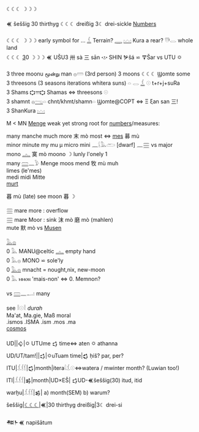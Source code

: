 ☾☾☾  ☽☽☽  

𒌍 šeššig 30 thirthyg ☾☾☾ dreißig 3☾ drei-sickle  [Numbers](Numbers)  

☾☾☾ ☽☽☽ early symbol for … [𓆵](𓆵) Terrain? [𓇾](𓇾) [𓈉](𓈉) Kura a rear? 𓇥𓂋 whole land  
☾☾☾ [3](3)0 ☽☽☽ 𒌍 UŠU3 卅 sà  三 sān 𐎌 SHIN 𒃻šá ⋍ 𒐼Šar  vs UTU 🌣  

3 three moonu மூன்று man 𓐍𓏠 (3rd person) 3 moons ☾☾☾ Ϣomte some  
3 threesons (3 seasons iterations whitera suns) 𓏏 𓂋 [𓆵](𓆵) 𓇳  t+r+j+suRa  
3 Shams 𐎘𐎍𐎘 Shamas ⇔ threesons 𓇳  
3 shamnt 𓐍[𓂸](𓂸)𓏏  chnt/khmt/shamn𓏏 Ϣomte@COPT ⇔ Ξ ξan san 三!  
3 ShanKura [𓈉](𓈉)  

M < MN [Menge](Menge) weak yet strong root for [numbers](Numbers)/measures:  

many manche much more 末 mò most ⇔ [mes](mes) 募 mù  
minor minute my mu µ micro mini 𓈖𓌰𓅓𓂧 [dwarf] 𓈖𓈗 vs major  
mono [𓂜](𓂜) 寞 mò moono ☽ lunly l'onely 1  
many [𓏠](𓏠)𓈖𓅱 Menge moos mend 牧 mù muh  
limes (le'mes)  
medi midi Mitte  
[murt](murt)  

暮 mù (late) see moon 暮 ☽  

𓈗 mare more : overflow  
𓈗 mare Moor : sink 沫 mò 磨 mò (mahlen)  
mute 默 mò vs [Musen](Musen)  


[𓅓](𓅓)[𓐍](𓐍)  
0 𓅓 MANU@celtic [𓂜](𓂜) empty hand  
0 𓅓𓐍 MONO ⋍ sole'ly  
0 [𓅓𓐍](𓅓𓐍) mnacht = nought,nix, new-moon  
0 𓅓 ⲙⲙⲟⲛ  'mais-non' ⇔ 0. Memnon?  

vs [𓏠](𓏠)𓈖𓂝 many  

see 𓎛𓇳𓎛 *durah*  
Ma'at, Ma.gie, Maß moral  
.ismos .ISMA .ism .mos .ma  
[cosmos](cosmos)  


UD||𒌒|🌣 UTUme 𒌓 time⇔ aten 🌣 athanna  
UD/UT/tam!||𒌓|🌣uTuam time|𒌚  ḥiš? par, per?  
ITU|𓆵𓆶𓆴|𒌚|month|itera𓇋𓆵𓇳⇔watera / mwinter month? (Luwian too!)  
ITI|𓆵𓆶𓆴|𒌗|month|UD×EŠ| 𒌓UD-𒌍šeššig(30)  itud, itid  
warḫu|𓆵𓆶𓆴|𒌗| a) month(SEM) b) warum?  
šeššig|[☾☾☾](☾☾☾)|𒌍|30 thirthyg dreißig|3☾ drei-si  

𒍣𒈨𒌍 napišātum  